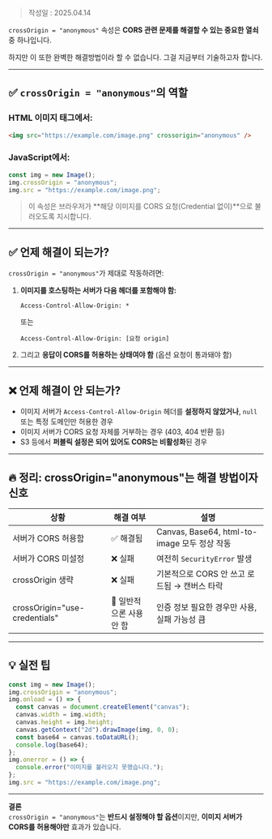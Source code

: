 >작성일 : 2025.04.14

`crossOrigin = "anonymous"` 속성은 **CORS 관련 문제를 해결할 수 있는 중요한 열쇠** 중 하나입니다.

하지만 이 또한 완벽한 해결방법이라 할 수 없습니다. 그걸 지금부터 기술하고자 합니다.

---

## ✅ `crossOrigin = "anonymous"`의 역할

### HTML 이미지 태그에서:
```html
<img src="https://example.com/image.png" crossorigin="anonymous" />
```

### JavaScript에서:
```js
const img = new Image();
img.crossOrigin = "anonymous";
img.src = "https://example.com/image.png";
```

> 이 속성은 브라우저가 **해당 이미지를 CORS 요청(Credential 없이)**으로 불러오도록 지시합니다.

---

## ✅ 언제 해결이 되는가?

`crossOrigin = "anonymous"`가 제대로 작동하려면:

1. **이미지를 호스팅하는 서버가 다음 헤더를 포함해야 함:**
   ```
   Access-Control-Allow-Origin: *
   ```
   또는
   ```
   Access-Control-Allow-Origin: [요청 origin]
   ```

2. 그리고 **응답이 CORS를 허용하는 상태여야 함** (옵션 요청이 통과돼야 함)

---

## ❌ 언제 해결이 안 되는가?

- 이미지 서버가 `Access-Control-Allow-Origin` 헤더를 **설정하지 않았거나**, `null` 또는 특정 도메인만 허용한 경우
- 이미지 서버가 CORS 요청 자체를 거부하는 경우 (403, 404 반환 등)
- S3 등에서 **퍼블릭 설정은 되어 있어도 CORS는 비활성화**된 경우

---

## 🔥 정리: crossOrigin="anonymous"는 해결 방법이자 신호

| 상황 | 해결 여부 | 설명 |
|------|-----------|------|
| 서버가 CORS 허용함 | ✅ 해결됨 | Canvas, Base64, html-to-image 모두 정상 작동 |
| 서버가 CORS 미설정 | ❌ 실패 | 여전히 `SecurityError` 발생 |
| crossOrigin 생략 | ❌ 실패 | 기본적으로 CORS 안 쓰고 로드됨 → 캔버스 타락 |
| crossOrigin="use-credentials" | 🚫 일반적으론 사용 안 함 | 인증 정보 필요한 경우만 사용, 실패 가능성 큼 |

---

## 💡 실전 팁

```js
const img = new Image();
img.crossOrigin = "anonymous";
img.onload = () => {
  const canvas = document.createElement("canvas");
  canvas.width = img.width;
  canvas.height = img.height;
  canvas.getContext("2d").drawImage(img, 0, 0);
  const base64 = canvas.toDataURL();
  console.log(base64);
};
img.onerror = () => {
  console.error("이미지를 불러오지 못했습니다.");
};
img.src = "https://example.com/image.png";
```

---

**결론**  
`crossOrigin = "anonymous"`는 **반드시 설정해야 할 옵션**이지만, **이미지 서버가 CORS를 허용해야만** 효과가 있습니다.